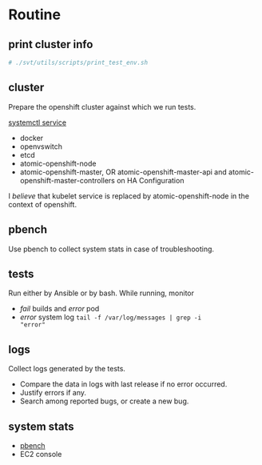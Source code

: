 # Routine

## print cluster info

```sh
# ./svt/utils/scripts/print_test_env.sh
```

## cluster
Prepare the openshift cluster against which we run tests.

[systemctl service](http://playbooks-rhtconsulting.rhcloud.com/playbooks/installation/admin_overview.html)

* docker
* openvswitch
* etcd
* atomic-openshift-node
* atomic-openshift-master, OR atomic-openshift-master-api and atomic-openshift-master-controllers on HA Configuration

I _believe_ that kubelet service is replaced by atomic-openshift-node in the context of openshift.

## pbench
Use pbench to collect system stats in case of troubleshooting.

## tests
Run either by Ansible or by bash. While running, monitor

- *fail* builds and *error* pod
- *error* system log <code>tail -f /var/log/messages | grep -i "error"</code>

## logs
Collect logs generated by the tests. 

- Compare the data in logs with last release if no error occurred.
- Justify errors if any.
- Search among reported bugs, or create a new bug.

## system stats

- [pbench](pbench.md)
- EC2 console
